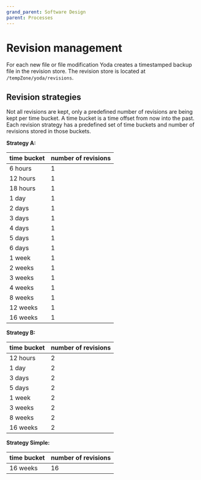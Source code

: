 ```yaml
---
grand_parent: Software Design
parent: Processes
---
```

# Revision management

For each new file or file modification Yoda creates a timestamped backup file in the revision store. The revision store is located at `/tempZone/yoda/revisions`.

## Revision strategies
Not all revisions are kept, only a predefined number of revisions are being kept per time bucket.
A time bucket is a time offset from now into the past.
Each revision strategy has a predefined set of time buckets and number of revisions stored in those buckets.

**Strategy A:**

time bucket | number of revisions
------------|---------------------
6 hours     | 1
12 hours    | 1
18 hours    | 1
1 day       | 1
2 days      | 1
3 days      | 1
4 days      | 1
5 days      | 1
6 days      | 1
1 week      | 1
2 weeks     | 1
3 weeks     | 1
4 weeks     | 1
8 weeks     | 1
12 weeks    | 1
16 weeks    | 1

**Strategy B:**

time bucket | number of revisions
------------|---------------------
12 hours    | 2
1 day       | 2
3 days      | 2
5 days      | 2
1 week      | 2
3 weeks     | 2
8 weeks     | 2
16 weeks    | 2


**Strategy Simple:**

time bucket | number of revisions
------------|---------------------
16 weeks    | 16
